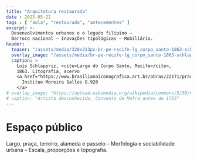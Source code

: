 ```yaml
---
title: "Arquitetura restaurada"
date : 2025-05-22
tags : [ "aula", "restaurada", "antecedentes" ]
excerpt: >-
  Desenvolvimentos urbanos e o legado filipino –
  Barroco nacional – Inovações tipológicas – Mobiliário.
header:
  teaser: "/assets/media/320x213px-br-pe-recife-lg_corpo_santo-1863-schlappriz.jpg"
  overlay_image: "/assets/media/br-pe-recife-lg_corpo_santo-1863-schlappriz.jpg"
  caption: >
    Luís Schlappriz, <cite>Largo do Corpo Santo, Recife</cite>,
    1863. Litografia, acervo
    <a href="https://www.brasilianaiconografica.art.br/obras/22171/praca-do-corpo-santo">
      Instituo Moreira Salles G.920
    </a>
# overlay_image: "https://upload.wikimedia.org/wikipedia/commons/5/58/Convento_de_Mafra_antes_de_1755.png"
# caption: "Artista desconhecido, Convento de Mafra antes de 1755"
---
```


# Espaço público #

  Largo, praça, terreiro, alameda e passeio –
  Morfologia e sociabilidade urbana –
  Escala, proporções e topografia.
